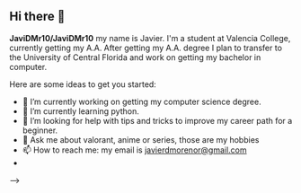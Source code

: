 ## Hi there 👋


**JaviDMr10/JaviDMr10** my name is Javier. I'm a student at Valencia College, currently getting my A.A. 
After getting my A.A. degree I plan to transfer to the University of Central Florida and work on getting my bachelor in computer.


Here are some ideas to get you started:

- 🔭 I’m currently working on getting my computer science degree. 
- 🌱 I’m currently learning python.
- 🤔 I’m looking for help with tips and tricks to improve my career path for a beginner. 
- 💬 Ask me about valorant, anime or series, those are my hobbies 
- 📫 How to reach me: my email is javierdmorenor@gmail.com
- 
-->
